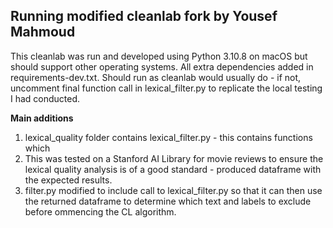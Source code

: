 ## Running modified cleanlab fork by Yousef Mahmoud

This cleanlab was run and developed using Python 3.10.8 on macOS but should support other operating systems. All extra dependencies added in requirements-dev.txt. Should run as cleanlab would usually do - if not, uncomment final function call in lexical_filter.py to replicate the local testing I had conducted.

**Main additions**
1. lexical_quality folder contains lexical_filter.py - this contains functions which 
2. This was tested on a Stanford AI Library for movie reviews to ensure the lexical quality analysis is of a good standard - produced dataframe with the expected results.
3. filter.py modified to include call to lexical_filter.py so that it can then use the returned dataframe to determine which text and labels to exclude before ommencing the CL algorithm.


